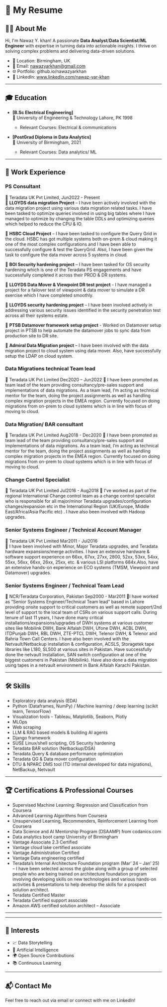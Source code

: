# 📄 My Resume

## 👨‍💻 About Me
Hi, I'm Nawaz Y. khan! A passionate **Data Analyst**/**Data Scientist**/**ML Engineer** with expertise in turning data into actionable insights. I thrive on solving complex problems and delivering data-driven solutions.

- 📍 Location: Birmingham, UK
- 📧 Email: nawazyarkhan@gmail.com
- 🌐 Portfolio: github.io/nawazyarkhan
- 💼 LinkedIn: www.linkedIn.com/nawaz-yar-khan
  

---

## 🎓 Education
- **[B.Sc Electrical Engineering]**  
    📍 University of Engineering & Technology Lahore, PK 1998  
    - Relevant Courses: Electrical & communications
  
- **[PostGrad Diploma in Data Analytics]**  
    📍 University of Birmingham, 2021  
    - Relevant Courses: Data analytics/ ML

---

## 💼 Work Experience
### **PS Consultant**  
📍 Teradata UK Pvt Limited, Jun2022 - Present  
  🔹  **LLOYDS data migration Project** – I have been actively involved with the data migration project using various data migration related tasks. I have been tasked to optimize queries involved in using big tables where I have managed to optimize by changing the table DDLs and optimizing queries which helped to reduce the CPU & IO.                                                                                  
   
  🔹  **HSBC Cloud Project** – I have been tasked to configure the Query Grid in the cloud. HSBC has got multiple systems both on-prem & cloud making it one of the most complex configurations and I have been able to successfully configure & test the QueryGrid. Also, I have been given the task to configure the data mover across 5 systems in cloud. 

  🔹  **BOI Security hardening project** – I have been tasked for OS security hardening which is one of the Teradata PS engagements and have successfully completed it across their PROD & DR systems. 

  🔹  **LLOYDS Data Mover & Viewpoint DR test project** - I have managed a project for a failover test of viewpoint & data mover to simulate a DR exercise which I have completed smoothly. 

  🔹  **LLOYDS security hardening project** – I have been involved actively in addressing various security issues identified in the security penetration test across all their systems estate.

  🔹  **PTSB Datamover framework setup project** - Worked on Datamover setup project in PTSB to help automate the datamover jobs to sync data from production site to DR site.

  🔹  **Admiral Data Migration project** – I have been involved with the data migration project to cloud system using data mover. Also, have successfully setup the LDAP on cloud system.



### **Data Migrations technical Team lead**  
📍 Teradata UK Pvt Limited      Dec2020 – Jun2022 
  🔹 I have been promoted as team lead of the team providing consultancy/pre-sales support and  implementations of data migrations. As a team lead, I’m acting as technical mentor for the team, doing the project assignments as well as handling complex migration projects in the EMEA region. Currently focused on doing migrations from on-prem to cloud systems which is in line with focus of moving to cloud. 

### **Data Migration/ BAR consultant**  
📍 Teradata UK Pvt Limited      Aug2018 - Dec2020 
  🔹 I have been promoted as team lead of the team providing consultancy/pre-sales support and  implementations of data migrations. As a team lead, I’m acting as technical mentor for the team, doing the project assignments as well as handling complex migration projects in the EMEA region. Currently focused on doing migrations from on-prem to cloud systems which is in line with focus of moving to cloud. 

### **Change Control Specialist**  
📍 Teradata UK Pvt Limited      Jul2016 - Aug2018 
  🔹 I've worked as part of the regional International Change control team as a change control specialist who is responsible for all major/minor Teradata upgrades/configuration changes/expansion etc in the International Region (UK/Europe, Middle East/Africa/Asia Pacific etc) . I have also been involved with Hadoop upgrades. 

### **Senior Systems Engineer / Technical Account Manager**  
📍 Teradata UK Pvt Limited      Mar2011 - Jul2016  
  🔹 I have been involved with Minor, Major Teradata upgrades, and Teradata hardware    expansions/merge activities. I have an extensive hardware & software support experience on  66xx, 67xx, 27xx, 2800, 52xx, 53xx, 54xx, 55xx, 56xx, 66xx, 26xx, 25xx, etc. & various LSI  platforms 684x.Also, have an extensive hands-on experience on ECO systems (TMSM, Viewpoint and Datamover) upgrades.
   
### **Senior Systems Engineer / Technical Team Lead**  
📍 NCR/Teradata Corporation, Pakistan   Sep2000 - Mar2011 
 🔹I have worked as “Senior Systems Engineer/Technical Team lead” based in Lahore providing onsite support to critical customers as well as remote support/2nd level of support to the local team of CSRs on various support calls. During tenure of last 11 years, I have done many critical installations/expansions/upgrades of DWH systems at various customer sites like Mobilink DWH, Bank Alfalah DWH, Ufone DWH, ACBL DWH, ITDPunjab DWH, RBL DWH, ZTE-PTCL DWH, Telenor DWH, & Telenor and Bahria Town Call Centers. I have also been involved with the Netvault/Netbackup installation & configuration, ACSLS, Storagetek tape libraries like L180, SL500 at various sites in Pakistan. Have successfully done the netvault Installation, SAN switch configuration at one of the biggest customers in Pakistan (Mobilink). Have also done a data migration using tapes in a netvault environment in Bank Alfalah Karachi Pakistan.  


---

## 🛠️ Skills

-   Exploratory data analysis (EDA)
-	Python (Dataframes, NumPy) / Machine learning / deep learning (scikit learn, TensorFlow) 
-   Visualization tools  - Tableau, Matplotlib, Seaborn, Plotly 
-	MLOps 
-	Web scraping 
-	LLM & RAG based models & building AI agents
-	Django framework
-	SUSE Linux/shell scripting, OS Security hardening
-	Teradata BAR solution (Netbackup/DSA)
-	Teradata Query & database performance optimization
-	Teradata QG & Data mover configuration 
-	DTU & NPARC DMS tool (TD internal developed for data migrations), NetBackup, Netvault
  

---

## 🏆 Certifications & Professional Courses
-	Supervised Machine Learning: Regression and Classification from Coursera
-	Advanced Learning Algorithms from Coursera
-	Unsupervised Learning, Recommenders, Reinforcement Learning from Coursera
-   Data Science and AI Mentorship Program (DSAAMP) from codanics.com
-	Data analytics boot camp University of Birmingham
-	Vantage Associate 2.3 Certified
-	Vantage cloud lake certified associate
-	Vantage Administration Certified 
-	Vantage Data engineering certified 
-	Teradata’s Internal Architecture Foundation program (Mar’ 24 – Jan’ 25) – I have been selected across the globe along with a group of selected people who are being trained on architecture foundation program involving developing skills on new technologies and various hands-on activities & presentations to help develop the skills for a prospect solution architect. 
-	Teradata Certified Master 
-	Teradata Certified support associate
-	Amazon AWS certified solution architect – Associate 

---



---

## 🌟 Interests
- 📈 Data Storytelling  
- 🤖 Artificial Intelligence  
- 🌍 Open Source Contributions  
- 📚 Continuous Learning  

---

## 📬 Contact Me
Feel free to reach out via email or connect with me on LinkedIn!